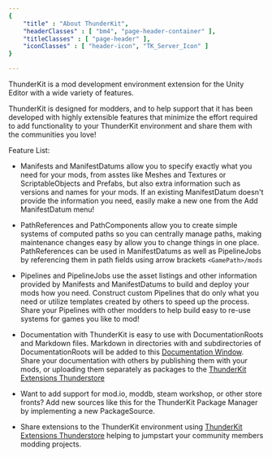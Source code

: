 ```yaml
---
{
	"title" : "About ThunderKit",
	"headerClasses" : [ "bm4", "page-header-container" ],
	"titleClasses" : [ "page-header" ],
	"iconClasses" : [ "header-icon", "TK_Server_Icon" ]
}

---
```


ThunderKit is a mod development environment extension for the Unity Editor with a wide variety of features.

ThunderKit is designed for modders, and to help support that it has been developed with highly extensible features that minimize the effort required to add functionality to your ThunderKit environment and share them with the communities you love!

Feature List:

* Manifests and ManifestDatums allow you to specify exactly what you need for your mods, from asstes like Meshes and Textures or ScriptableObjects and Prefabs, but also extra information such as versions and names for your mods. If an existing ManifestDatum doesn't provide the information you need, easily make a new one from the Add ManifestDatum menu!

* PathReferences and PathComponents allow you to create simple systems of computed paths so you can centrally manage paths, making maintenance changes easy by allow you to change things in one place.  PathReferences can be used in ManifestDatums as well as PipelineJobs by referencing them in path fields using arrow brackets ``` <GamePath>/mods  ```

* Pipelines and PipelineJobs use the asset listings and other information provided by Manifests and ManifestDatums to build and deploy your mods how you need. Construct custom Pipelines that do only what you need or utilize templates created by others to speed up the process.  Share your Pipelines with other modders to help build easy to re-use systems for games you like to mod!

* Documentation with ThunderKit is easy to use with DocumentationRoots and Markdown files.  Markdown in directories with and subdirectories of DocumentationRoots will be added to this [Documentation Window](menulink://Tools/ThunderKit/Documentation). Share your documentation with others by publishing them with your mods, or uploading them separately as packages to the [ThunderKit Extensions Thunderstore](https://thunderkit.thunderstore.io/)

* Want to add support for mod.io, moddb, steam workshop, or other store fronts? Add new sources like this for the ThunderKit Package Manager by implementing a new PackageSource.

* Share extensions to the ThunderKit environment using [ThunderKit Extensions Thunderstore](https://thunderkit.thunderstore.io/) helping to jumpstart your community members modding projects.


